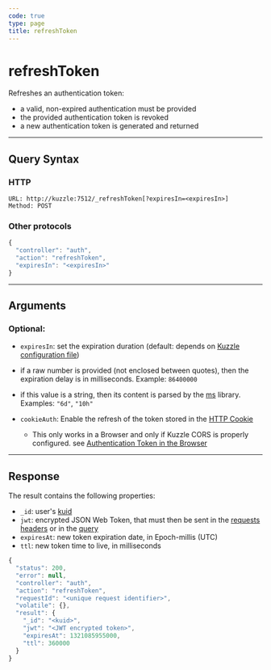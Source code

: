 ```yaml
---
code: true
type: page
title: refreshToken
---
```


# refreshToken

<SinceBadge version="1.7.0"/>

Refreshes an authentication token:

* a valid, non-expired authentication must be provided
* the provided authentication token is revoked
* a new authentication token is generated and returned

---

## Query Syntax

### HTTP

```http
URL: http://kuzzle:7512/_refreshToken[?expiresIn=<expiresIn>]
Method: POST  
```

### Other protocols

```js
{
  "controller": "auth",
  "action": "refreshToken",
  "expiresIn": "<expiresIn>"
}
```

---

## Arguments

### Optional:

* `expiresIn`: set the expiration duration (default: depends on [Kuzzle configuration file](/core/2/guides/advanced/configuration))
* if a raw number is provided (not enclosed between quotes), then the expiration delay is in milliseconds. Example: `86400000`
* if this value is a string, then its content is parsed by the [ms](https://www.npmjs.com/package/ms) library. Examples: `"6d"`, `"10h"`

* `cookieAuth`: Enable the refresh of the token stored in the [HTTP Cookie](https://developer.mozilla.org/en-US/docs/Web/HTTP/Cookies)
  - This only works in a Browser and only if Kuzzle CORS is properly configured. see [Authentication Token in the Browser](/core/2/guides/main-concepts/authentication)

---

## Response

The result contains the following properties:

* `_id`: user's [kuid](/core/2/guides/main-concepts/authentication#kuzzle-user-identifier-kuid) 
* `jwt`: encrypted JSON Web Token, that must then be sent in the [requests headers](core/1/api/essentials/query-syntax#http) or in the [query](core/1/api/essentials/query-syntax#other-protocols)
* `expiresAt`: new token expiration date, in Epoch-millis (UTC)
* `ttl`: new token time to live, in milliseconds

```javascript
{
  "status": 200,
  "error": null,
  "controller": "auth",
  "action": "refreshToken",
  "requestId": "<unique request identifier>",
  "volatile": {},
  "result": {
    "_id": "<kuid>",
    "jwt": "<JWT encrypted token>",
    "expiresAt": 1321085955000,
    "ttl": 360000
  }
}
```
